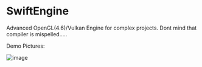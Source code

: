 # SwiftEngine
Advanced OpenGL(4.6)/Vulkan Engine for complex projects.
Dont mind that compiler is mispelled.....


Demo Pictures:

![image](https://user-images.githubusercontent.com/67095081/153773190-d14c2a91-50d5-48d5-bdce-f3aa0bda3d8e.png)
